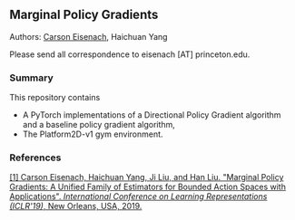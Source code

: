 ## Marginal Policy Gradients

Authors: [Carson Eisenach](http://princeton.edu/~eisenach), Haichuan Yang

Please send all correspondence to eisenach [AT] princeton.edu.

### Summary

This repository contains
 - A PyTorch implementations of a Directional Policy Gradient algorithm and a baseline policy gradient algorithm, 
 - The Platform2D-v1 gym environment.


### References
[[1] Carson Eisenach, Haichuan Yang, Ji Liu, and Han Liu. "Marginal Policy Gradients: A Unified Family of Estimators for Bounded Action Spaces with Applications". *International Conference on Learning Representations (ICLR'19)*, New Orleans, USA, 2019.](http://princeton.edu/~eisenach/publication/marginal-policy-gradients/)
